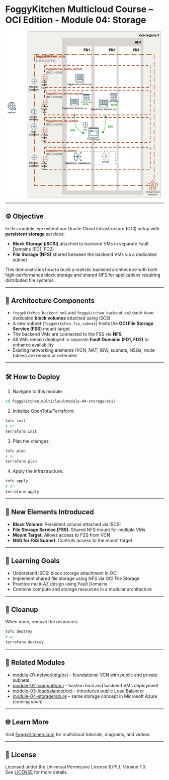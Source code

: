 # FoggyKitchen Multicloud Course – OCI Edition - **Module 04: Storage**

<img src="module-04-storage-oci.jpg" width="500"/>

---

## ⚙️ Objective

In this module, we extend our Oracle Cloud Infrastructure (OCI) setup with **persistent storage** services:

- **Block Storage (iSCSI)** attached to backend VMs in separate Fault Domains (FD1, FD2)
- **File Storage (NFS)** shared between the backend VMs via a dedicated subnet

This demonstrates how to build a realistic backend architecture with both high-performance block storage and shared NFS for applications requiring distributed file systems.

---

## 🧱 Architecture Components

- `foggykitchen_backend_vm1` and `foggykitchen_backend_vm2` each have dedicated **block volumes** attached using iSCSI
- A new subnet (`foggykitchen_fss_subnet`) hosts the **OCI File Storage Service (FSS)** mount target
- The backend VMs are connected to the FSS via **NFS**
- All VMs remain deployed in separate **Fault Domains (FD1, FD2)** to enhance availability
- Existing networking elements (VCN, NAT, IGW, subnets, NSGs, route tables) are reused or extended

---

## 🛠️ How to Deploy

1. Navigate to this module:

```bash
cd foggykitchen_multicloud/module-04-storage/oci/
```

2. Initialize OpenTofu/Terraform:

```bash
tofu init
# or
terraform init
```

3. Plan the changes:

```bash
tofu plan
# or
terraform plan
```

4. Apply the infrastructure:

```bash
tofu apply
# or
terraform apply
```

---

## 📁 New Elements Introduced

- **Block Volume**: Persistent volume attached via iSCSI
- **File Storage Service (FSS)**: Shared NFS mount for multiple VMs
- **Mount Target**: Allows access to FSS from VCN
- **NSG for FSS Subnet**: Controls access to the mount target

---

## 🧠 Learning Goals

- Understand iSCSI block storage attachment in OCI
- Implement shared file storage using NFS via OCI File Storage
- Practice multi-AZ design using Fault Domains
- Combine compute and storage resources in a modular architecture

---

## 🧹 Cleanup

When done, remove the resources:

```bash
tofu destroy
# or
terraform destroy
```

---

## 🔁 Related Modules

- [module-01-networking/oci](../../module-01-networking/oci/) – foundational VCN with public and private subnets
- [module-02-compute/oci](../../module-02-compute/oci/) – bastion host and backend VMs deployment
- [module-03-loadbalancer/oci](../module-03-loadbalancer/oci/) – introduces public Load Balancer
- [module-04-storage/azure](../module-04-storage/azure/) – same storage concept in Microsoft Azure (coming soon)

---

## 🌐 Learn More

Visit [FoggyKitchen.com](https://foggykitchen.com) for multicloud tutorials, diagrams, and videos.

---

## 🪪 License

Licensed under the Universal Permissive License (UPL), Version 1.0.  
See [LICENSE](../../LICENSE) for more details.

